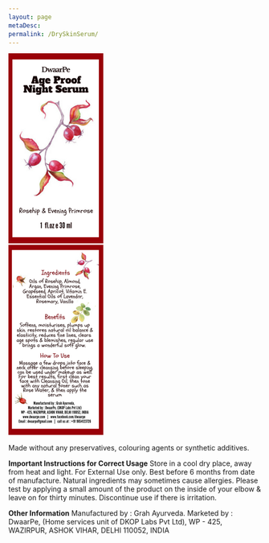 ```yaml
---
layout: page
metaDesc: 
permalink: /DrySkinSerum/
---
```


<div class="responsive2"> <div class="img22">
   <img src="/assets/serumDryFront.png" alt="Dry Skin Serum">
</div> </div>
<div class="responsive2"> <div class="img22">
   <img src="/assets/serumDryBack.png" alt="Dry Skin Serum">
</div> </div>

<div class="clearfix"></div>


Made without any preservatives, colouring agents or synthetic additives. 

<b>Important Instructions for Correct Usage</b>
Store in a cool dry place, away from heat and light. For External Use only. Best before 6 months from date of manufacture.
Natural ingredients may sometimes cause allergies. Please test by applying a small amount of the product on the inside of your elbow & leave on for thirty minutes. Discontinue use if there is irritation.

<b>Other Information</b>
Manufactured by : Grah Ayurveda.
Marketed by : DwaarPe, (Home services unit of DKOP Labs Pvt Ltd),
WP - 425, WAZIRPUR, ASHOK VIHAR, DELHI 110052, INDIA
<div class="clearfix"></div>
